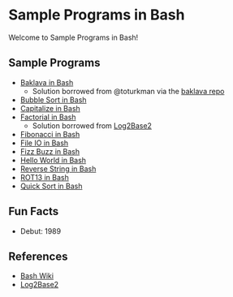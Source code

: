 # Sample Programs in Bash

Welcome to Sample Programs in Bash!

## Sample Programs

- [Baklava in Bash][6]
  - Solution borrowed from @toturkman via the [baklava repo][1]
- [Bubble Sort in Bash][9]
- [Capitalize in Bash][10]
- [Factorial in Bash][13]
  - Solution borrowed from [Log2Base2][12]
- [Fibonacci in Bash][7]
- [File IO in Bash][8]
- [Fizz Buzz in Bash][4]
- [Hello World in Bash][2]
- [Reverse String in Bash][3]
- [ROT13 in Bash][11]
- [Quick Sort in Bash][14]

## Fun Facts

- Debut: 1989

## References

- [Bash Wiki][5]
- [Log2Base2][12]

[1]: https://github.com/toturkmen/baklava
[2]: https://therenegadecoder.com/code/hello-world-in-bash/
[3]: https://github.com/jrg94/sample-programs/issues/159
[4]: https://github.com/jrg94/sample-programs/issues/384
[5]: https://en.wikipedia.org/wiki/Bash_(Unix_shell)
[6]: https://github.com/TheRenegadeCoder/sample-programs/issues/422
[7]: https://github.com/TheRenegadeCoder/sample-programs/issues/623
[8]: https://github.com/TheRenegadeCoder/sample-programs/issues/638
[9]: https://github.com/TheRenegadeCoder/sample-programs/issues/1134
[10]: https://github.com/TheRenegadeCoder/sample-programs/issues/1216
[11]: https://github.com/TheRenegadeCoder/sample-programs/issues/1231
[12]: https://www.log2base2.com/shell-script-examples/loop/shell-script-to-find-factorial-of-a-number.html
[13]: https://github.com/TheRenegadeCoder/sample-programs/issues/1219
[14]: https://github.com/TheRenegadeCoder/sample-programs/issues/1228
